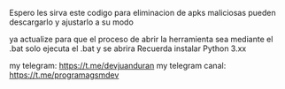Espero les sirva este codigo para eliminacion de apks maliciosas 
pueden descargarlo y ajustarlo a su modo 

ya actualize para que el proceso de abrir la herramienta sea mediante el .bat 
solo ejecuta el .bat y se abrira
Recuerda instalar Python 3.xx

my telegram: https://t.me/devjuanduran
my telegram canal: https://t.me/programagsmdev
